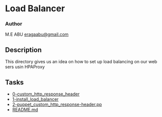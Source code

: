 # Load Balancer
### Author
M.E ABU
<eragaabu@gmail.com>

## Description
This directory gives us an idea on how to set up load balancing on our web sers
usin HPAProxy

## Tasks
* [0-custom_http_response_header](0-custom_http_response_header)
* [1-install_load_balancer](1-install_load_balancer)
* [2-puppet_custom_http_response-header.pp](2-puppet_custom_http_response-header.pp)
* [README.md](README.md)
